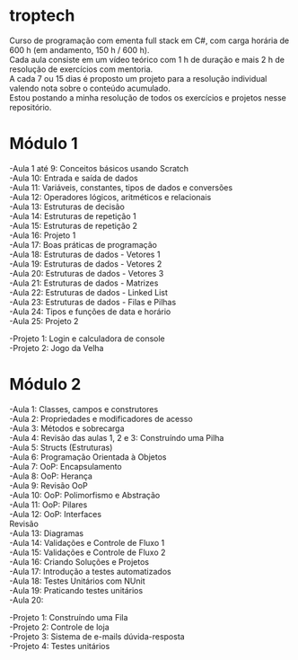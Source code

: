 # troptech
Curso de programação com ementa full stack em C#, com carga horária de 600 h (em andamento, 150 h / 600 h).  
Cada aula consiste em um vídeo teórico com 1 h de duração e mais 2 h de resolução de exercícios com mentoria.  
A cada 7 ou 15 dias é proposto um projeto para a resolução individual valendo nota sobre o conteúdo acumulado.  
Estou postando a minha resolução de todos os exercícios e projetos nesse repositório.  
  
# Módulo 1  
-Aula 1 até 9: Conceitos básicos usando Scratch  
-Aula 10: Entrada e saída de dados  
-Aula 11: Variáveis, constantes, tipos de dados e conversões  
-Aula 12: Operadores lógicos, aritméticos e relacionais  
-Aula 13: Estruturas de decisão  
-Aula 14: Estruturas de repetição 1  
-Aula 15: Estruturas de repetição 2  
-Aula 16: Projeto 1  
-Aula 17: Boas práticas de programação  
-Aula 18: Estruturas de dados - Vetores 1  
-Aula 19: Estruturas de dados - Vetores 2  
-Aula 20: Estruturas de dados - Vetores 3  
-Aula 21: Estruturas de dados - Matrizes  
-Aula 22: Estruturas de dados - Linked List  
-Aula 23: Estruturas de dados - Filas e Pilhas  
-Aula 24: Tipos e funções de data e horário  
-Aula 25: Projeto 2  

-Projeto 1: Login e calculadora de console  
-Projeto 2: Jogo da Velha  

# Módulo 2  
-Aula 1: Classes, campos e construtores  
-Aula 2: Propriedades e modificadores de acesso  
-Aula 3: Métodos e sobrecarga  
-Aula 4: Revisão das aulas 1, 2 e 3: Construíndo uma Pilha  
-Aula 5: Structs (Estruturas)  
-Aula 6: Programação Orientada à Objetos  
-Aula 7: OoP: Encapsulamento  
-Aula 8: OoP: Herança  
-Aula 9: Revisão OoP  
-Aula 10: OoP: Polimorfismo e Abstração  
-Aula 11: OoP: Pilares  
-Aula 12: OoP: Interfaces  
Revisão  
-Aula 13: Diagramas  
-Aula 14: Validações e Controle de Fluxo 1   
-Aula 15: Validações e Controle de Fluxo 2  
-Aula 16: Criando Soluções e Projetos  
-Aula 17: Introdução a testes automatizados  
-Aula 18: Testes Unitários com NUnit  
-Aula 19: Praticando testes unitários  
-Aula 20:   

-Projeto 1: Construíndo uma Fila  
-Projeto 2: Controle de loja  
-Projeto 3: Sistema de e-mails dúvida-resposta  
-Projeto 4: Testes unitários